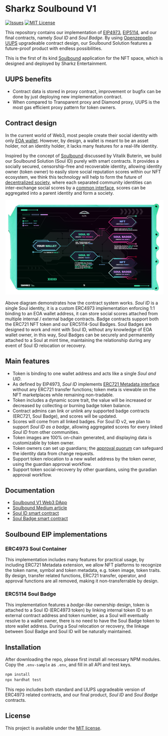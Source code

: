 # Sharkz Soulbound V1

[![Issues][issues-shield]][issues-url]
[![MIT License][license-shield]][license-url]
<!-- [![Contributors][contributors-shield]][contributors-url] -->
<!-- [![Forks][forks-shield]][forks-url] -->
<!-- [![Stargazers][stars-shield]][stars-url] -->

This repository contains our implementation of [EIP4973](https://eips.ethereum.org/EIPS/eip-4973), [EIP5114](https://eips.ethereum.org/EIPS/eip-5114), and our final contracts, namely *Soul ID* and *Soul Badge*. By using [Openzeppelin UUPS](https://blog.openzeppelin.com/workshop-recap-deploying-more-efficient-upgradeable-contracts/) upgradeable contract design, our Soulbound Solution features a future-proof product with endless possibilities.

This is the first of its kind [Soulbound](https://vitalik.ca/general/2022/01/26/soulbound.html) application for the NFT space, which is designed and deployed by Sharkz Entertainment.

## UUPS benefits

- Contract data is stored in proxy contract, improvement or bugfix can be done by just deploying new implementation contract.
- When compared to Transparent proxy and Diamond proxy, UUPS is the most gas efficient proxy pattern for token owners.

## Contract design

In the current world of Web3, most people create their social identity with only [EOA wallet](https://ethereum.org/en/glossary/#eoa). However, by design, a wallet is meant to be an asset holder, not an identity holder, it lacks many features for a real-life identity.

Inspired by the concept of [Soulbound](https://vitalik.ca/general/2022/01/26/soulbound.html) discussed by Vitalik Buterin, we build our Soulbound Solution (Soul ID) purely with smart contracts. It provides a socially secured, censorship-free and recoverable identity, allowing identity owner (token owner) to easily store social reputation scores within our NFT ecosystem, we think this technology will help to form the future of [decentralized society](https://papers.ssrn.com/sol3/papers.cfm?abstract_id=4105763), where each separated community identities can inter-exchange social scores by a [common interface](https://github.com/TeamSHARKZ/soulbound/blob/main/contracts/lib/sharkz/IScore.sol), scores can be aggregated into a parent identity and form a society.

![Screenshot](docs/diagram.png)

Above diagram demonstrates how the contract system works. *Soul ID* is a single Soul identity, it is a custom ERC4973 implementation enforcing 1:1 binding to an EOA wallet address, it can store social scores attached from multiple internal / external badge contracts. Badge contracts support both the ERC721 NFT token and our ERC5114-Soul Badges. Soul Badges are designed to work and mint with Soul ID, without any knowledge of EOA wallet owner, in this way, Soul Badges can be securely and permanently attached to a Soul at mint time, maintaining the relationship during any event of Soul ID relocation or recovery.

## Main features

- Token is binding to one wallet address and acts like a single *Soul and UID*.
- As defined by EIP4973, *Soul ID* implements [ERC721 Metadata interface](https://eips.ethereum.org/EIPS/eip-721) without any ERC721 transfer functions; token meta is viewable on the NFT marketplaces while remaining non-tradable.
- Token includes a dynamic score trait, the value will be increased or decreased by collecting or burning badge token balance.
- Contract admins can link or unlink any supported badge contracts (ERC721, Soul Badge), and scores will be updated.
- Scores will come from all linked badges. For Soul ID v2, we plan to support *Soul ID as a badge*, allowing aggregated scores for every linked *Soul ID* from other communities.
- Token images are 100% on-chain generated, and displaying data is customizable by token owner.
- Token owners can set up guardians; the [approval quorum](https://findhoalaw.com/tag/majority-of-quorum/) can safeguard the identity data from change requests.
- Support token relocation to a new wallet address by the token owner, using the guardian approval workflow.
- Support token social-recovery by other guardians, using the guradian approval workflow.

## Documentation

- [Soulbound V1 Web3 DApp](https://sharkzent.io/soulbound/v1)
- [Soulbound Medium article](https://medium.com/@sharkzent/sharkz-soulbound-101-26b5933edcc9)
- [Soul ID smart contract](https://etherscan.io/address/0x12DEb1Cb5732E40Dd55B89aBB6D5C31dF13A6e38#readProxyContract)
- [Soul Badge smart contract](https://etherscan.io/address/0x43013825FA33C5CC93b3B72AdE12D58fCFF2d712#code)

## Soulbound EIP implementations

### ERC4973 Soul Container

This implementation includes many features for practical usage, by including ERC721 Metadata extension, we allow NFT platforms to recognize the token name, symbol and token metadata, e.g. token image, token traits. By design, transfer related functions, ERC721 transfer, operator, and approval functions are all removed, making it non-transferrable by design.

### ERC5114 Soul Badge

This implementation features a *badge-like* ownership design, token is attached to a Soul ID (ERC4973 token) by linking internal token ID to an external contract address and token number, as a Soul will eventually resolve to a wallet owner, there is no need to have the Soul Badge token to store  wallet address. During a Soul relocation or recovery, the linkage between Soul Badge and Soul ID will be naturally maintained.

## Installation

After downloading the repo, please first install all necessary NPM modules. Copy the `.env-sample` as `.env`, and fill in all API and test keys.

```sh
npm install
npx hardhat test
```

This repo includes both standard and UUPS upgradeable version of ERC4973 related contracts, and our final product, *Soul ID* and *Soul Badge* contracts.

## License

This project is available under the [MIT license](https://opensource.org/licenses/MIT).

<!-- MARKDOWN LINKS & IMAGES -->

<!-- https://www.markdownguide.org/basic-syntax/#reference-style-links -->
[issues-shield]: https://img.shields.io/github/issues/TeamSHARKZ/soulbound.svg?style=for-the-badge
[issues-url]: https://github.com/TeamSHARKZ/soulbound/issues
[license-shield]: https://img.shields.io/badge/License-MIT-green.svg?style=for-the-badge
[license-url]: https://github.com/TeamSHARKZ/soulbound/LICENSE